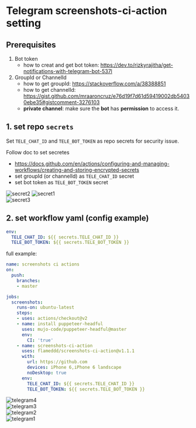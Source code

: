# Telegram screenshots-ci-action setting

## Prerequisites
1. Bot token
    - how to creat and get bot token: https://dev.to/rizkyrajitha/get-notifications-with-telegram-bot-537l
2. GroupId or ChannelId
    - how to get groupId: https://stackoverflow.com/a/38388851
    - how to get channelId: https://gist.github.com/mraaroncruz/e76d19f7d61d59419002db54030ebe35#gistcomment-3276103
    - **private channel**: make sure the **bot** has **permission** to access it.

## 1. set repo `secrets`
Set `TELE_CHAT_ID` and `TELE_BOT_TOKEN` as repo secrets for security issue.

Follow doc to set secretes
- https://docs.github.com/en/actions/configuring-and-managing-workflows/creating-and-storing-encrypted-secrets
- set groupId (or channelId) as `TELE_CHAT_ID` secret
- set bot token as `TELE_BOT_TOKEN` secret

![secret2](./asset/secret2.jpg)
![secret1](./asset/secret1.jpg)  
![secret3](./asset/secret3.jpg)  

## 2. set workflow yaml (config example)

```yaml
env:
  TELE_CHAT_ID: ${{ secrets.TELE_CHAT_ID }}
  TELE_BOT_TOKEN: ${{ secrets.TELE_BOT_TOKEN }}
```

full example:
```yaml
name: screenshots ci actions
on:
  push:
    branches:
    - master

jobs:
  screenshots:
    runs-on: ubuntu-latest
    steps:
    - uses: actions/checkout@v2
    - name: install puppeteer-headful
      uses: mujo-code/puppeteer-headful@master
      env:
        CI: 'true'
    - name: screenshots-ci-action
      uses: flameddd/screenshots-ci-action@v1.1.1
      with:
        url: https://github.com
        devices: iPhone 6,iPhone 6 landscape
        noDesktop: true
      env:
        TELE_CHAT_ID: ${{ secrets.TELE_CHAT_ID }}
        TELE_BOT_TOKEN: ${{ secrets.TELE_BOT_TOKEN }}
```

![telegram4](./asset/telegram4.jpg)  
![telegram3](./asset/telegram3.jpg)  
![telegram2](./asset/telegram2.jpg)  
![telegram1](./asset/telegram1.jpg)  